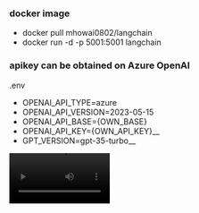 ### docker image
- docker pull mhowai0802/langchain 
- docker run -d -p 5001:5001 langchain

### apikey can be obtained on Azure OpenAI
.env
- OPENAI_API_TYPE=azure
- OPENAI_API_VERSION=2023-05-15
- OPENAI_API_BASE={OWN_BASE}
- OPENAI_API_KEY={OWN_API_KEY}__
- GPT_VERSION=gpt-35-turbo__

<video src='https://www.youtube.com/watch?v=ieCwR7zoK1g' width=180/>


